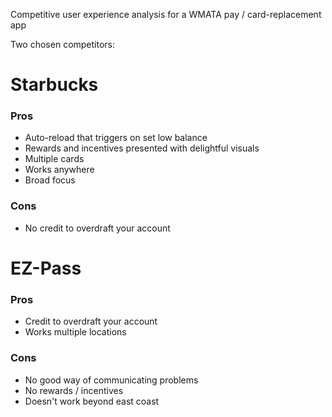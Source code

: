 Competitive user experience analysis for a WMATA pay / card-replacement app

Two chosen competitors:

# Starbucks

### Pros

  * Auto-reload that triggers on set low balance
  * Rewards and incentives presented with delightful visuals
  * Multiple cards
  * Works anywhere
  * Broad focus

### Cons

  * No credit to overdraft your account

# EZ-Pass

### Pros

  * Credit to overdraft your account
  * Works multiple locations

### Cons

  * No good way of communicating problems
  * No rewards / incentives
  * Doesn't work beyond east coast
